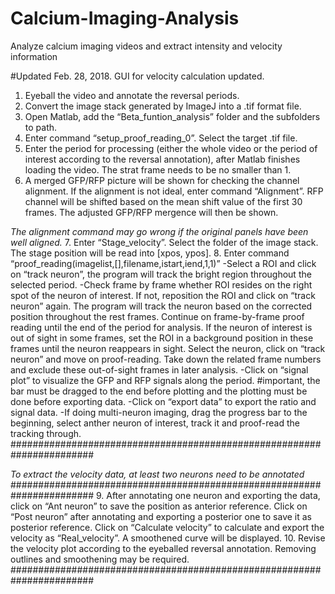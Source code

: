 # Calcium-Imaging-Analysis
Analyze calcium imaging videos and extract intensity and velocity information

#Updated Feb. 28, 2018. GUI for velocity calculation updated.
1.	Eyeball the video and annotate the reversal periods.
2.	Convert the image stack generated by ImageJ into a .tif format file.
3.	Open Matlab, add the “Beta_funtion_analysis” folder and the subfolders to path.
4.	Enter command “setup_proof_reading_0”. Select the target .tif file.
5.	Enter the period for processing (either the whole video or the period of interest according to the reversal annotation), after Matlab finishes loading the video. The strat frame needs to be no smaller than 1.
6.	A merged GFP/RFP picture will be shown for checking the channel alignment. If the alignment is not ideal, enter command “Alignment”. RFP channel will be shifted based on the mean shift value of the first 30 frames. The adjusted GFP/RFP mergence will then be shown. 

*The alignment command may go wrong if the original panels have been well aligned.* 
7.	Enter “Stage_velocity”. Select the folder of the image stack. The stage position will be read into [xpos, ypos]. 
8.	Enter command “proof_reading(imagelist,[],filename,istart,iend,1,1)”
-Select a ROI and click on “track neuron”, the program will track the bright region throughout the selected period.
-Check frame by frame whether ROI resides on the right spot of the neuron of interest. If not, reposition the ROI and click on “track neuron” again. The program will track the neuron based on the corrected position throughout the rest frames. Continue on frame-by-frame proof reading until the end of the period for analysis. If the neuron of interest is out of sight in some frames, set the ROI in a background position in these frames until the neuron reappears in sight. Select the neuron, click on “track neuron” and move on proof-reading. Take down the related frame numbers and exclude these out-of-sight frames in later analysis.
-Click on “signal plot” to visualize the GFP and RFP signals along the period. #important, the bar must be dragged to the end before plotting and the plotting must be done before exporting data.
-Click on “export data” to export the ratio and signal data.
-If doing multi-neuron imaging, drag the progress bar to the beginning, select anther neuron of interest, track it and proof-read the tracking through.
#######################################################################

*To extract the velocity data, at least two neurons need to be annotated*
#######################################################################
9.	After annotating one neuron and exporting the data, click on “Ant neuron” to save the position as anterior reference. Click on “Post neuron” after annotating and exporting a posterior one to save it as posterior reference. Click on “Calculate velocity” to calculate and export the velocity as “Real_velocity”. A smoothened curve will be displayed. 
10.	Revise the velocity plot according to the eyeballed reversal annotation. Removing outlines and smoothening may be required.
#######################################################################
